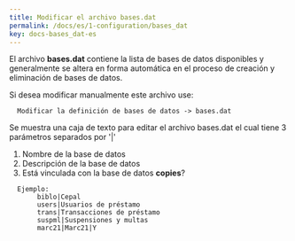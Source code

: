 ```yaml
---
title: Modificar el archivo bases.dat
permalink: /docs/es/1-configuration/bases_dat
key: docs-bases_dat-es
---
```


El archivo **bases.dat** contiene la lista de bases de datos disponibles y generalmente se altera en forma automática en el proceso de creación y eliminación de bases de datos.

Si desea modificar manualmente este archivo use:

```
  Modificar la definición de bases de datos -> bases.dat

```

Se muestra una caja de texto para editar el archivo bases.dat el cual tiene 3 parámetros separados por '\|'

1. Nombre de la base de datos
2. Descripción de la base de datos
3. Está vinculada con la base de datos **copies**?

```
  Ejemplo:
       biblo|Cepal
       users|Usuarios de préstamo
       trans|Transacciones de préstamo
       suspml|Suspensiones y multas
       marc21|Marc21|Y
```